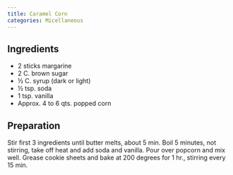 ```yaml
---
title: Caramel Corn
categories: Micellaneous
---
```


## Ingredients

- 2 sticks margarine
- 2 C. brown sugar
- ½ C. syrup (dark or light)
- ½ tsp. soda
- 1 tsp. vanilla
- Approx. 4 to 6 qts. popped corn

## Preparation

Stir first 3 ingredients until butter melts, about 5 min. Boil 5 minutes, not stirring, take off heat and add soda and vanilla.  Pour over popcorn and mix well. Grease cookie sheets and bake at 200 degrees for 1 hr., stirring every 15 min.

